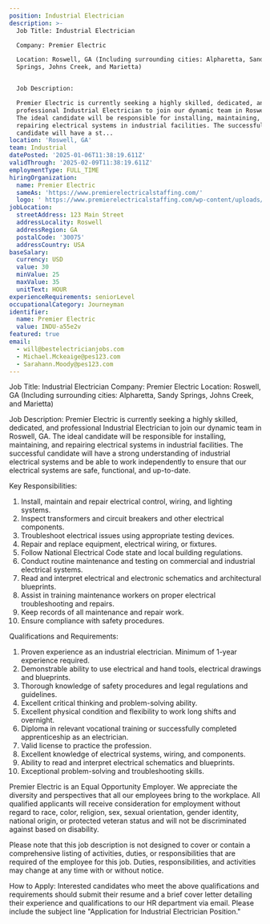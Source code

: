 ```yaml
---
position: Industrial Electrician
description: >-
  Job Title: Industrial Electrician

  Company: Premier Electric

  Location: Roswell, GA (Including surrounding cities: Alpharetta, Sandy
  Springs, Johns Creek, and Marietta)


  Job Description:

  Premier Electric is currently seeking a highly skilled, dedicated, and
  professional Industrial Electrician to join our dynamic team in Roswell, GA.
  The ideal candidate will be responsible for installing, maintaining, and
  repairing electrical systems in industrial facilities. The successful
  candidate will have a st...
location: 'Roswell, GA'
team: Industrial
datePosted: '2025-01-06T11:38:19.611Z'
validThrough: '2025-02-09T11:38:19.611Z'
employmentType: FULL_TIME
hiringOrganization:
  name: Premier Electric
  sameAs: 'https://www.premierelectricalstaffing.com/'
  logo: ' https://www.premierelectricalstaffing.com/wp-content/uploads/2020/05/Premier-Electrical-Staffing-logo.png'
jobLocation:
  streetAddress: 123 Main Street
  addressLocality: Roswell
  addressRegion: GA
  postalCode: '30075'
  addressCountry: USA
baseSalary:
  currency: USD
  value: 30
  minValue: 25
  maxValue: 35
  unitText: HOUR
experienceRequirements: seniorLevel
occupationalCategory: Journeyman
identifier:
  name: Premier Electric
  value: INDU-a55e2v
featured: true
email:
  - will@bestelectricianjobs.com
  - Michael.Mckeaige@pes123.com
  - Sarahann.Moody@pes123.com
---
```




Job Title: Industrial Electrician
Company: Premier Electric
Location: Roswell, GA (Including surrounding cities: Alpharetta, Sandy Springs, Johns Creek, and Marietta)

Job Description:
Premier Electric is currently seeking a highly skilled, dedicated, and professional Industrial Electrician to join our dynamic team in Roswell, GA. The ideal candidate will be responsible for installing, maintaining, and repairing electrical systems in industrial facilities. The successful candidate will have a strong understanding of industrial electrical systems and be able to work independently to ensure that our electrical systems are safe, functional, and up-to-date.

Key Responsibilities:
1. Install, maintain and repair electrical control, wiring, and lighting systems.
2. Inspect transformers and circuit breakers and other electrical components.
3. Troubleshoot electrical issues using appropriate testing devices.
4. Repair and replace equipment, electrical wiring, or fixtures.
5. Follow National Electrical Code state and local building regulations.
6. Conduct routine maintenance and testing on commercial and industrial electrical systems.
7. Read and interpret electrical and electronic schematics and architectural blueprints.
8. Assist in training maintenance workers on proper electrical troubleshooting and repairs.
9. Keep records of all maintenance and repair work.
10. Ensure compliance with safety procedures.

Qualifications and Requirements:
1. Proven experience as an industrial electrician. Minimum of 1-year experience required.
2. Demonstrable ability to use electrical and hand tools, electrical drawings and blueprints.
3. Thorough knowledge of safety procedures and legal regulations and guidelines.
4. Excellent critical thinking and problem-solving ability.
5. Excellent physical condition and flexibility to work long shifts and overnight.
6. Diploma in relevant vocational training or successfully completed apprenticeship as an electrician.
7. Valid license to practice the profession.
8. Excellent knowledge of electrical systems, wiring, and components.
9. Ability to read and interpret electrical schematics and blueprints.
10. Exceptional problem-solving and troubleshooting skills.

Premier Electric is an Equal Opportunity Employer. We appreciate the diversity and perspectives that all our employees bring to the workplace. All qualified applicants will receive consideration for employment without regard to race, color, religion, sex, sexual orientation, gender identity, national origin, or protected veteran status and will not be discriminated against based on disability.

Please note that this job description is not designed to cover or contain a comprehensive listing of activities, duties, or responsibilities that are required of the employee for this job. Duties, responsibilities, and activities may change at any time with or without notice. 

How to Apply:
Interested candidates who meet the above qualifications and requirements should submit their resume and a brief cover letter detailing their experience and qualifications to our HR department via email. Please include the subject line "Application for Industrial Electrician Position."
